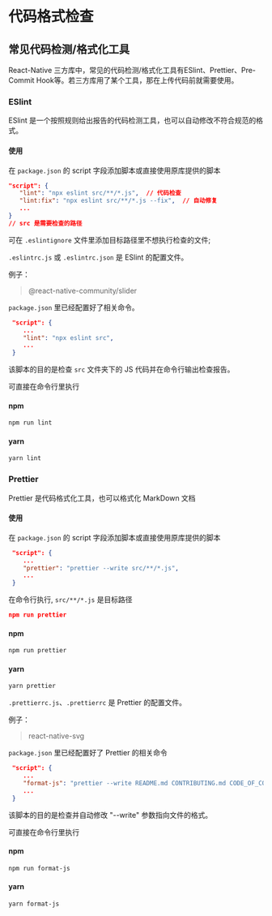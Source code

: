 # 代码格式检查

## 常见代码检测/格式化工具

React-Native 三方库中，常见的代码检测/格式化工具有ESlint、Prettier、Pre-Commit Hook等。若三方库用了某个工具，那在上传代码前就需要使用。

### ESlint

ESlint 是一个按照规则给出报告的代码检测工具，也可以自动修改不符合规范的格式。

#### 使用

在 `package.json` 的 script 字段添加脚本或直接使用原库提供的脚本

 ```json
 "script": {
    "lint": "npx eslint src/**/*.js",  // 代码检查
    "lint:fix": "npx eslint src/**/*.js --fix",  // 自动修复
    ...
 }
 // src 是需要检查的路径
 ```
可在 `.eslintignore` 文件里添加目标路径里不想执行检查的文件;

`.eslintrc.js` 或 `.eslintrc.json` 是 ESlint 的配置文件。

 例子：

 > @react-native-community/slider
 
`package.json` 里已经配置好了相关命令。

```json
 "script": {
    ...
    "lint": "npx eslint src",
    ...
 }
```

该脚本的目的是检查 `src` 文件夹下的 JS 代码并在命令行输出检查报告。

可直接在命令行里执行

<!-- tabs:start -->
#### **npm**
```bash
npm run lint
```

#### **yarn**
```bash
yarn lint
```
<!-- tabs:end -->

 ### Prettier

Prettier 是代码格式化工具，也可以格式化 MarkDown 文档

#### 使用

在 `package.json` 的 script 字段添加脚本或直接使用原库提供的脚本

```json
 "script": {
    ...
    "prettier": "prettier --write src/**/*.js",
    ...
 }
```

在命令行执行, `src/**/*.js` 是目标路径

```json
npm run prettier
```

<!-- tabs:start -->
#### **npm**
```bash
npm run prettier
```

#### **yarn**
```bash
yarn prettier
```
<!-- tabs:end -->

`.prettierrc.js`、`.prettierrc` 是 Prettier 的配置文件。

例子：

> react-native-svg

`package.json` 里已经配置好了 Prettier 的相关命令

```json
 "script": {
    ...
    "format-js": "prettier --write README.md CONTRIBUTING.md CODE_OF_CONDUCT.md USAGE.md ./src/**/*.{ts,tsx} ./Example/src/**/*.tsx",
    ...
 }
```

该脚本的目的是检查并自动修改 "--write" 参数指向文件的格式。

可直接在命令行里执行

<!-- tabs:start -->
#### **npm**
```bash
npm run format-js
```

#### **yarn**
```bash
yarn format-js
```
<!-- tabs:end -->






